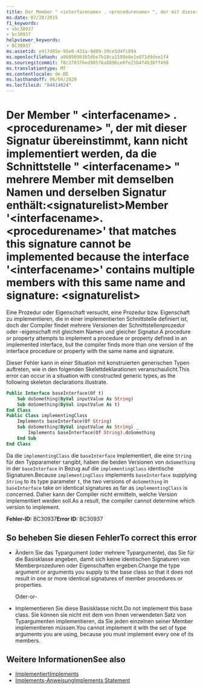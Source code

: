 ```yaml
---
title: Der Member " <interfacename> . <procedurename> ", der mit dieser Signatur übereinstimmt, kann nicht implementiert werden, da die Schnittstelle " <interfacename> " mehrere Member mit demselben Namen und derselben Signatur enthält:<signaturelist>
ms.date: 07/20/2015
f1_keywords:
- vbc30937
- bc30937
helpviewer_keywords:
- BC30937
ms.assetid: e917d85e-95e0-431a-9d09-39ce5d4fc894
ms.openlocfilehash: a9609090365dbe7b18ca1589e8e1e871d9dee1f4
ms.sourcegitcommit: f8c270376ed905f6a8896ce0fe25b4f4b38ff498
ms.translationtype: MT
ms.contentlocale: de-DE
ms.lasthandoff: 06/04/2020
ms.locfileid: "84414024"
---
```

# <a name="member-interfacenameprocedurename-that-matches-this-signature-cannot-be-implemented-because-the-interface-interfacename-contains-multiple-members-with-this-same-name-and-signature-signaturelist"></a><span data-ttu-id="8a3e5-102">Der Member " \<interfacename> . \<procedurename> ", der mit dieser Signatur übereinstimmt, kann nicht implementiert werden, da die Schnittstelle " \<interfacename> " mehrere Member mit demselben Namen und derselben Signatur enthält:\<signaturelist></span><span class="sxs-lookup"><span data-stu-id="8a3e5-102">Member '\<interfacename>.\<procedurename>' that matches this signature cannot be implemented because the interface '\<interfacename>' contains multiple members with this same name and signature: \<signaturelist></span></span>
<span data-ttu-id="8a3e5-103">Eine Prozedur oder Eigenschaft versucht, eine Prozedur bzw. Eigenschaft zu implementieren, die in einer implementierten Schnittstelle definiert ist, doch der Compiler findet mehrere Versionen der Schnittstellenprozedur oder -eigenschaft mit gleichem Namen und gleicher Signatur.</span><span class="sxs-lookup"><span data-stu-id="8a3e5-103">A procedure or property attempts to implement a procedure or property defined in an implemented interface, but the compiler finds more than one version of the interface procedure or property with the same name and signature.</span></span>  
  
 <span data-ttu-id="8a3e5-104">Dieser Fehler kann in einer Situation mit konstruierten generischen Typen auftreten, wie in den folgenden Skelettdeklarationen veranschaulicht.</span><span class="sxs-lookup"><span data-stu-id="8a3e5-104">This error can occur in a situation with constructed generic types, as the following skeleton declarations illustrate.</span></span>  
  
```vb  
Public Interface baseInterface(Of t)  
    Sub doSomething(ByVal inputValue As String)  
    Sub doSomething(ByVal inputValue As t)  
End Class  
Public Class implementingClass  
    Implements baseInterface(Of String)  
    Sub doSomething(ByVal inputValue As String) _  
        Implements baseInterface(Of String).doSomething  
    End Sub  
End Class  
```  
  
 <span data-ttu-id="8a3e5-105">Da die `implementingClass` die `baseInterface` implementiert, die eine `String` für den Typparameter `t`angibt, haben die beiden Versionen von `doSomething` in der `baseInterface` in Bezug auf die `implementingClass` identische Signaturen.</span><span class="sxs-lookup"><span data-stu-id="8a3e5-105">Because `implementingClass` implements `baseInterface` supplying `String` to its type parameter `t`, the two versions of `doSomething` in `baseInterface` take on identical signatures as far as `implementingClass` is concerned.</span></span> <span data-ttu-id="8a3e5-106">Daher kann der Compiler nicht ermitteln, welche Version implementiert werden soll.</span><span class="sxs-lookup"><span data-stu-id="8a3e5-106">As a result, the compiler cannot determine which version to implement.</span></span>  
  
 <span data-ttu-id="8a3e5-107">**Fehler-ID:** BC30937</span><span class="sxs-lookup"><span data-stu-id="8a3e5-107">**Error ID:** BC30937</span></span>  
  
## <a name="to-correct-this-error"></a><span data-ttu-id="8a3e5-108">So beheben Sie diesen Fehler</span><span class="sxs-lookup"><span data-stu-id="8a3e5-108">To correct this error</span></span>  
  
- <span data-ttu-id="8a3e5-109">Ändern Sie das Typargument (oder mehrere Typargumente), das Sie für die Basisklasse angeben, damit sich keine identischen Signaturen von Memberprozeduren oder Eigenschaften ergeben.</span><span class="sxs-lookup"><span data-stu-id="8a3e5-109">Change the type argument or arguments you supply to the base class so that it does not result in one or more identical signatures of member procedures or properties.</span></span>  
  
     <span data-ttu-id="8a3e5-110">Oder</span><span class="sxs-lookup"><span data-stu-id="8a3e5-110">-or-</span></span>  
  
- <span data-ttu-id="8a3e5-111">Implementieren Sie diese Basisklasse nicht.</span><span class="sxs-lookup"><span data-stu-id="8a3e5-111">Do not implement this base class.</span></span> <span data-ttu-id="8a3e5-112">Sie können sie nicht mit dem von Ihnen verwendeten Satz von Typargumenten implementieren, da Sie jeden einzelnen seiner Member implementieren müssen.</span><span class="sxs-lookup"><span data-stu-id="8a3e5-112">You cannot implement it with the set of type arguments you are using, because you must implement every one of its members.</span></span>  
  
## <a name="see-also"></a><span data-ttu-id="8a3e5-113">Weitere Informationen</span><span class="sxs-lookup"><span data-stu-id="8a3e5-113">See also</span></span>

- [<span data-ttu-id="8a3e5-114">Implementiert</span><span class="sxs-lookup"><span data-stu-id="8a3e5-114">Implements</span></span>](../language-reference/statements/implements-clause.md)
- [<span data-ttu-id="8a3e5-115">Implements-Anweisung</span><span class="sxs-lookup"><span data-stu-id="8a3e5-115">Implements Statement</span></span>](../language-reference/statements/implements-statement.md)

